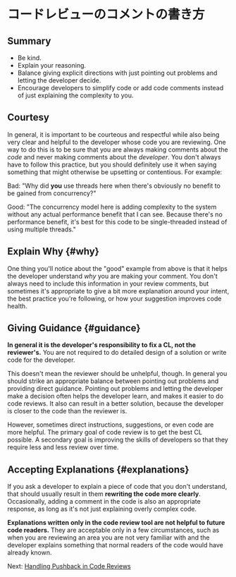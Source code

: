 # コードレビューのコメントの書き方



## Summary

-   Be kind.
-   Explain your reasoning.
-   Balance giving explicit directions with just pointing out problems and
    letting the developer decide.
-   Encourage developers to simplify code or add code comments instead of just
    explaining the complexity to you.

## Courtesy

In general, it is important to be
courteous and respectful while also being
very clear and helpful to the developer whose code you are reviewing. One way to
do this is to be sure that you are always making comments about the *code* and
never making comments about the *developer*. You don't always have to follow
this practice, but you should definitely use it when saying something that might
otherwise be upsetting or contentious. For example:

Bad: "Why did **you** use threads here when there's obviously no benefit to be
gained from concurrency?"

Good: "The concurrency model here is adding complexity to the system without any
actual performance benefit that I can see. Because there's no performance
benefit, it's best for this code to be single-threaded instead of using multiple
threads."

## Explain Why {#why}

One thing you'll notice about the "good" example from above is that it helps the
developer understand *why* you are making your comment. You don't always need to
include this information in your review comments, but sometimes it's appropriate
to give a bit more explanation around your intent, the best practice you're
following, or how your suggestion improves code health.

## Giving Guidance {#guidance}

**In general it is the developer's responsibility to fix a CL, not the
reviewer's.** You are not required to do detailed design of a solution or write
code for the developer.

This doesn't mean the reviewer should be unhelpful, though. In general you
should strike an appropriate balance between pointing out problems and providing
direct guidance. Pointing out problems and letting the developer make a decision
often helps the developer learn, and makes it easier to do code reviews. It also
can result in a better solution, because the developer is closer to the code
than the reviewer is.

However, sometimes direct instructions, suggestions, or even code are more
helpful. The primary goal of code review is to get the best CL possible. A
secondary goal is improving the skills of developers so that they require less
and less review over time.

## Accepting Explanations {#explanations}

If you ask a developer to explain a piece of code that you don't understand,
that should usually result in them **rewriting the code more clearly**.
Occasionally, adding a comment in the code is also an appropriate response, as
long as it's not just explaining overly complex code.

**Explanations written only in the code review tool are not helpful to future
code readers.** They are acceptable only in a few circumstances, such as when
you are reviewing an area you are not very familiar with and the developer
explains something that normal readers of the code would have already known.

Next: [Handling Pushback in Code Reviews](pushback.md)
